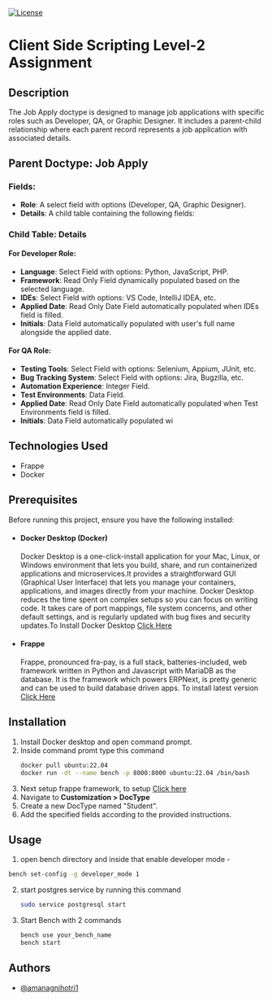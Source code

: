 [![License](https://img.shields.io/badge/License-MIT-yellow.svg)](https://opensource.org/licenses/MIT)
# Client Side Scripting Level-2 Assignment

## Description

The Job Apply doctype is designed to manage job applications with specific roles such as Developer, QA, or Graphic Designer. It includes a parent-child relationship where each parent record represents a job application with associated details.

## Parent Doctype: Job Apply

### Fields:

- **Role**: A select field with options (Developer, QA, Graphic Designer).
- **Details**: A child table containing the following fields:

### Child Table: Details

#### For Developer Role:

- **Language**: Select Field with options: Python, JavaScript, PHP.
- **Framework**: Read Only Field dynamically populated based on the selected language.
- **IDEs**: Select Field with options: VS Code, IntelliJ IDEA, etc.
- **Applied Date**: Read Only Date Field automatically populated when IDEs field is filled.
- **Initials**: Data Field automatically populated with user's full name alongside the applied date.

#### For QA Role:

- **Testing Tools**: Select Field with options: Selenium, Appium, JUnit, etc.
- **Bug Tracking System**: Select Field with options: Jira, Bugzilla, etc.
- **Automation Experience**: Integer Field.
- **Test Environments**: Data Field.
- **Applied Date**: Read Only Date Field automatically populated when Test Environments field is filled.
- **Initials**: Data Field automatically populated wi

## Technologies Used

- Frappe
- Docker


## Prerequisites

Before running this project, ensure you have the following installed:

- #### Docker Desktop (Docker)
    Docker Desktop is a one-click-install application for your Mac, Linux, or Windows environment that lets you build, share, and run containerized applications and microservices.It provides a straightforward GUI (Graphical User Interface) that lets you manage your containers, applications, and images directly from your machine. Docker Desktop reduces the time spent on complex setups so you can focus on writing code. It takes care of port mappings, file system concerns, and other default settings, and is regularly updated with bug fixes and security updates.To Install Docker Desktop <a href="https://docs.docker.com/desktop/" alt="not found">Click Here</a>

- #### Frappe
    Frappe, pronounced fra-pay, is a full stack, batteries-included, web framework written in Python and Javascript with MariaDB as the database. It is the framework which powers ERPNext, is pretty generic and can be used to build database driven apps. To install latest version <a href="https://frappeframework.com/docs/user/en/introduction" alt="not found">Click Here</a>


## Installation
1. Install Docker desktop and open command prompt.
2. Inside command promt type this command
   ```bash
   docker pull ubuntu:22.04
   docker run -dt --name bench -p 8000:8000 ubuntu:22.04 /bin/bash
   ```
4. Next setup frappe framework, to setup <a href="https://wiki.nestorbird.com/wiki/install-frappe-v15">Click here</a>
5. Navigate to **Customization > DocType**
6. Create a new DocType named "Student".
7. Add the specified fields according to the provided instructions.
## Usage
1. open bench directory and inside that enable developer mode -
 ```bash
bench set-config -g developer_mode 1
  ```
2. start postgres service by running this command
   ```bash
   sudo service postgresql start
   ```
3. Start Bench with 2 commands
   ```bash
   bench use your_bench_name
   bench start
   ```
## Authors

- [@amanagnihotri1](https://www.github.com/amanagnihotri1)
